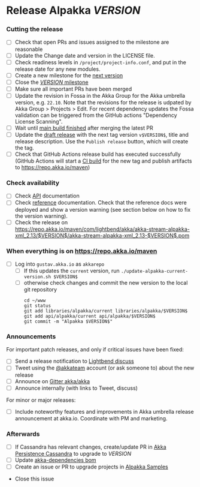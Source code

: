 # Release Alpakka $VERSION$

<!--
# Release Train Issue Template for Alpakka

(Liberally copied and adopted from Scala itself https://github.com/scala/scala-dev/blob/b11cd2e4a4431de7867db6b39362bea8fa6650e7/notes/releases/template.md)

For every release, use the `scripts/create-release-issue.sh` to make a copy of this file named after the release, and expand the variables.

Variables to be expanded in this template:
- $VERSION$=???

Key links:
  - akka/alpakka milestone: https://github.com/akka/alpakka/milestone/?
-->

### Cutting the release

- [ ] Check that open PRs and issues assigned to the milestone are reasonable
- [ ] Update the Change date and version in the LICENSE file.
- [ ] Check readiness levels in `/project/project-info.conf`, and put in the release date for any new modules.
- [ ] Create a new milestone for the [next version](https://github.com/akka/alpakka/milestones)
- [ ] Close the [$VERSION$ milestone](https://github.com/akka/alpakka/milestones?direction=asc&sort=due_date)
- [ ] Make sure all important PRs have been merged
- [ ] Update the revision in Fossa in the Akka Group for the Akka umbrella version, e.g. `22.10`. Note that the revisions for the release is udpated by Akka Group > Projects > Edit. For recent dependency updates the Fossa validation can be triggered from the GitHub actions "Dependency License Scanning".
- [ ] Wait until [main build finished](https://github.com/akka/alpakka/actions) after merging the latest PR
- [ ] Update the [draft release](https://github.com/akka/alpakka/releases) with the next tag version `v$VERSION$`, title and release description. Use the `Publish release` button, which will create the tag.
- [ ] Check that GitHub Actions release build has executed successfully (GitHub Actions will start a [CI build](https://github.com/akka/alpakka/actions) for the new tag and publish artifacts to https://repo.akka.io/maven)

### Check availability

- [ ] Check [API](https://doc.akka.io/api/alpakka/$VERSION$/) documentation
- [ ] Check [reference](https://doc.akka.io/libraries/alpakka/$VERSION$/) documentation. Check that the reference docs were deployed and show a version warning (see section below on how to fix the version warning).
- [ ] Check the release on https://repo.akka.io/maven/com/lightbend/akka/akka-stream-alpakka-xml_2.13/$VERSION$/akka-stream-alpakka-xml_2.13-$VERSION$.pom

### When everything is on https://repo.akka.io/maven
  - [ ] Log into `gustav.akka.io` as `akkarepo` 
    - [ ] If this updates the `current` version, run `./update-alpakka-current-version.sh $VERSION$`
    - [ ] otherwise check changes and commit the new version to the local git repository
         ```
         cd ~/www
         git status
         git add libraries/alpakka/current libraries/alpakka/$VERSION$
         git add api/alpakka/current api/alpakka/$VERSION$
         git commit -m "Alpakka $VERSION$"
         ```

### Announcements

For important patch releases, and only if critical issues have been fixed:

- [ ] Send a release notification to [Lightbend discuss](https://discuss.akka.io)
- [ ] Tweet using the [@akkateam](https://twitter.com/akkateam/) account (or ask someone to) about the new release
- [ ] Announce on [Gitter akka/akka](https://gitter.im/akka/akka)
- [ ] Announce internally (with links to Tweet, discuss)

For minor or major releases:

- [ ] Include noteworthy features and improvements in Akka umbrella release announcement at akka.io. Coordinate with PM and marketing.

### Afterwards

- [ ] If Cassandra has relevant changes, create/update PR in [Akka Persistence Cassandra](https://github.com/akka/akka-persistence-cassandra/) to upgrade to $VERSION$
- [ ] Update [akka-dependencies bom](https://github.com/lightbend/akka-dependencies)
- [ ] Create an issue or PR to upgrade projects in [Alpakka Samples](https://github.com/akka/alpakka-samples)
- Close this issue
